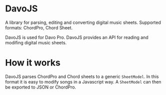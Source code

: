 # DavoJS
A library for parsing, editing and converting digital music sheets. Supported formats: ChordPro, Chord Sheet.

DavoJS is used for Davo Pro. DavoJS provides an API for reading and modifing digital music sheets.

# How it works
DavoJS parses ChordPro and Chord sheets to a generic `SheetModel`. In this format it is easy to modify songs in a Javascript way. A `SheetModel` can then be exported to JSON or ChordPro.
